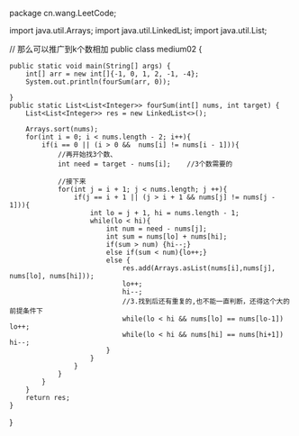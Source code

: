 package cn.wang.LeetCode;

import java.util.Arrays;
import java.util.LinkedList;
import java.util.List;

// 那么可以推广到k个数相加
public class medium02 {

    public static void main(String[] args) {
        int[] arr = new int[]{-1, 0, 1, 2, -1, -4};
        System.out.println(fourSum(arr, 0));

    }
    public static List<List<Integer>> fourSum(int[] nums, int target) {
        List<List<Integer>> res = new LinkedList<>();

        Arrays.sort(nums);
        for(int i = 0; i < nums.length - 2; i++){
            if(i == 0 || (i > 0 &&  nums[i] != nums[i - 1])){
                //再开始找3个数、
                int need = target - nums[i];    //3个数需要的

                //接下来
                for(int j = i + 1; j < nums.length; j ++){
                    if(j == i + 1 || (j > i + 1 && nums[j] != nums[j - 1])){
                        int lo = j + 1, hi = nums.length - 1;
                        while(lo < hi){
                            int num = need - nums[j];
                            int sum = nums[lo] + nums[hi];
                            if(sum > num) {hi--;}
                            else if(sum < num){lo++;}
                            else {
                                res.add(Arrays.asList(nums[i],nums[j], nums[lo], nums[hi]));
                                lo++;
                                hi--;
                                //3.找到后还有重复的,也不能一直判断，还得这个大的前提条件下
                                while(lo < hi && nums[lo] == nums[lo-1]) lo++;
                                while(lo < hi && nums[hi] == nums[hi+1]) hi--;
                            }
                        }
                    }
                }
            }
        }
        return res;
    }
}
